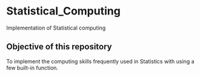# Statistical_Computing
Implementation of Statistical computing

## Objective of this repository
To implement the computing skills frequently used in Statistics with using a few built-in function.

